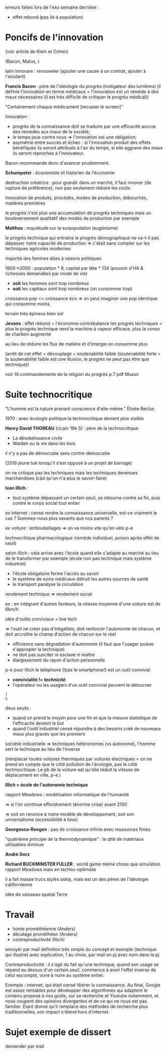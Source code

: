 erreurs faites lors de l'exo semaine dernière :
- effet rebond (pas lié à population)

# Poncifs de l'innovation

(voir article de Klein et Cohen)

(Bacon, Matus, )

latin innovare : renouveler (ajouter une cause à un contrat, ajouter à
l'existant)

**Francis Bacon** : père de l'idéologie du progrès (instigateur des lumières)
(il définie l'innovation en terme médicaux = l'innovation est un remède à des
maux nécessaires (il est très difficile de critiquer le progrès médical))

"Certainement chaque médicament [recopier le screen]"

Innovation :
- progrès de la connaissance doit se traduire par une efficacité accrue des
  remèdes aux maux de la société;
- le temps joue contre nous => l'innovation est une obligation;
- asymétrie entre succès et échec : si l'innovation produit des effets
  bénéfiques ils seront attribués à l'air du temps, si elle aggrave des maux
  ils seront reprochés à l'innovateur.

Bacon recommande donc d'avancer prudemment.

**Schumpeter** : économiste et historien de l'économie

destruction créatrice : pour grandir dans un marché, il faut innover (de
rupture de préférence), non pas seulement réduire les coûts

innovation de produits, procédés, modes de production, débouchés,
matières premières

le progrès n'est plus une accumulation de progrès techniques mais un
bouleversement qualitatif des modes de production par exemple

**Malthus** : inquiétude sur la surpopulation (eugénisme)

le progrès technique qui entraîne le progrès démographique ne va-t-il pas
dépasser notre capacité de production => c'était sans compter sur les
techniques agricoles modernes

majorité des famines dûes à raisons politiques

1800->2000 : population * 8, capital par tête * 134
                             (pouvoir d'HA & richesses demandées par mode de
                             vie)

- **soit** les hommes sont trop nombreux
- **soit** les capitaux sont trop nombreux (on consomme trop)

croissance pop << croissance éco => on peut imaginer une pop identique qui
consomme moins

terrain très épineux bien sûr

**Jevons** : effet rebond = l'économie contrebalance les progrès techniques
= plus le progrès technique rend la machine à vapeur efficace, plus la conso
de charbon augmente

au lieu de réduire les flux de matière et d'énergie on consomme plus

(arrêt de cet effet = découplage = soutenabilité faible (soutenabilité forte =
la soutenabilité faible est une illusion, le progrès ne peut pas être que
technique))

voir 10 commandements de la religion du progrès p.7 pdf Musso

# Suite technocritique

"L'homme est la nature prenant conscience d'elle-même." Élisée Reclus

1970 : avec écologie politique la technocritique devient plus visible

**Henry David THOREAU** (ricain 19è S) : père de la technocritique
- La désobéissance civile
- Walden ou la vie dans les bois

il n'y a pas de démocratie sans contre-démocratie

(2016 jeune tué lorsqu'il s'est opposé à un projet de barrage)

on ne critique pas les techniques mais les techniques devenues marchandises
(càd qu'on n'a plus le savoir-faire)

**Ivan Illich** :
- tout système dépassant un certain seuil, se retourne contre sa fin, puis
  contre le corps social tout entier

ex internet : censé rendre la connaissance universelle, est-ce vraiment le cas
? Sommes-nous plus savants que nos parents ?

ex voiture : embouteillages => on va moins vite qu'en vélo p-e

technocritique pharmacologique (remède individuel, poison après effet de seuil)

selon Illich : cela arrive avec l'école quand elle s'adapte au marché au lieu
de le transformer par exemple (école non pas technique mais système industriel)

- l'école obligatoire ferme l'accès au savoir
- le système de soins médicaux détruit les autres sources de santé
- le transport paralyse la circulation

rendement technique => rendement social

ex : en intégrant d'autres facteurs, la vitesse moyenne d'une voiture est de
6km/h

idée d'outils conviviaux = low tech

=> l'outil ne créer pas d'inégalités, doit renforcer l'autonomie de chacun, et
doit accroître le champ d'action de chacun sur le réel

- efficience sans dégradation d'autonomie (il faut que l'usager puisse
  s'appropier la technique)
- ne doit pas susciter ni esclave ni maître
- élargissement du rayon d'action personnelle

p-e pour Illich le téléphone (!pas le smartphone!) est un outil convivial

- **convivialité != technicité**
- l'opérateur ou les usagers d'un outil convivial peuvent le détourner
```
|
v
```
deux seuils :
- quand on prend le moyen pour une fin et que la mesure statistique de
  l'efficacité devient le but
- quand l'outil industriel censé répondre à des besoins créé de nouveaux maux
  plus graves que les premiers

sociétié industrielle => techniques hétéronomes (vs autonome), l'homme sert la
technique au lieu de l'inverse

(remplacer toutes voitures thermiques par voitures électriques = on ne prend
en compte que le côté pollution de l'écologie, pas le côté technocritique.
Le pb de la voiture est qu'elle réduit la vitesse de déplacement en ville,
p-e.)

**Illich = école de l'autonomie technique**

rapport Meadows : modélisation informatique de l'humanité

=> si l'on continue effondrement (énorme crise) avant 2100

=> soit on renonce à notre modèle de développement, soit son universalisme
(accessibilité à tous)

**Georgescu-Roegen** : pas de croissance infinie avec ressources finies

"quatrième principe de la thermodynamique" : la qtté de matériaux utilisables
diminue

**André Gorz**

**Richard BUCKMINSTER FULLER** : world game
même chose que simulation rapport Meadows mais en techno-optimiste

il a fait masse trucs stylés askip, mais est un des pères de l'idéologie
californienne

idée du vaisseau spatial Terre

# Travail

- honte prométhéenne (Anders)
- décalage prométhéen (Anders)
- contreproductivité (Illich)

envoyer par mail définition très simple du concept et exemple (technique qui
illustre) avec explication, 1 au choix, par mail en pj avec nom dans la pj

Contreproductivité : il s'agit du fait qu'une technique, quand son usage se
répand au dessus d'un certain seuil, commence à avoir l'effet inverse de celui
escompté, voire à nuire au système entier.

Exemple : internet, qui était censé libérer la connaissance. Au final, Google
est assez rentables pour développer des algorithmes qui adaptent le contenu
proposé à nos goûts, sur sa recherche et Youtube notamment, et nous coupent
des opinions divergentes et de ce qui ne nous est pas familier. Étant donné
qu'il remplace des méthodes de recherche plus traditionnelles, son impact
s'étend hors d'internet.

# Sujet exemple de dissert

demander par mail

